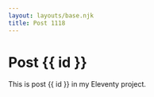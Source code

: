 ```yaml
---
layout: layouts/base.njk
title: Post 1118
---
```


# Post {{ id }}

This is post {{ id }} in my Eleventy project.
